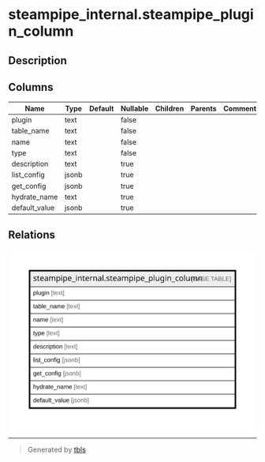# steampipe_internal.steampipe_plugin_column

## Description

## Columns

| Name | Type | Default | Nullable | Children | Parents | Comment |
| ---- | ---- | ------- | -------- | -------- | ------- | ------- |
| plugin | text |  | false |  |  |  |
| table_name | text |  | false |  |  |  |
| name | text |  | false |  |  |  |
| type | text |  | false |  |  |  |
| description | text |  | true |  |  |  |
| list_config | jsonb |  | true |  |  |  |
| get_config | jsonb |  | true |  |  |  |
| hydrate_name | text |  | true |  |  |  |
| default_value | jsonb |  | true |  |  |  |

## Relations

![er](steampipe_internal.steampipe_plugin_column.svg)

---

> Generated by [tbls](https://github.com/k1LoW/tbls)
